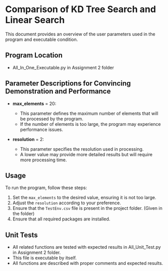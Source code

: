 # Comparison of KD Tree Search and Linear Search

This document provides an overview of the user parameters used in the program and executable condition.

## Program Location

- All_In_One_Executable.py in Assignment 2 folder

## Parameter Descriptions for Convincing Demonstration and Performance

- **max_elements** = 20: 
  - This parameter defines the maximum number of elements that will be processed by the program.
  - If the number of elements is too large, the program may experience performance issues.
  
- **resolution** = 2: 
  - This parameter specifies the resolution used in processing.
  - A lower value may provide more detailed results but will require more processing time.

## Usage

To run the program, follow these steps:

1. Set the `max_elements` to the desired value, ensuring it is not too large.
2. Adjust the `resolution` according to your preference.
3. Ensure that the `TestEnv.csv` file is present in the project folder. (Given in the folder)
4. Ensure that all required packages are installed.

## Unit Tests

- All related functions are tested with expected results in All_Unit_Test.py in Assignment 2 folder.
- This file is executable by itself.
- All functions are described with proper comments and expected results.
